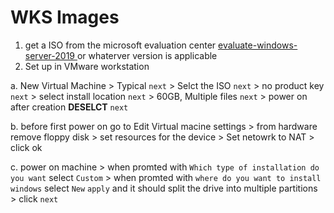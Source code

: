 # WKS Images
1. get a ISO from the microsoft evaluation center [evaluate-windows-server-2019 ](https://www.microsoft.com/en-us/evalcenter/evaluate-windows-10-enterprise) or whaterver version is applicable
2. Set up in VMware workstation

a. New Virtual Machine > Typical `next` > Selct the ISO `next` > no product key `next` > select install location `next` > 60GB, Multiple files `next` > power on after creation **DESELCT** `next`

b. before first power on go to Edit Virtual macine settings > from hardware remove floppy disk > set resources for the device > Set netowrk to NAT > click ok

c. power on machine > when promted with `Which type of installation do you want` select `Custom` > when promted with `where do you want to install windows` select `New` `apply` and it should split the drive into multiple partitions > click `next` 
